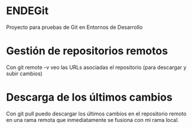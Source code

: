 # ENDEGit
Proyecto para pruebas de Git en Entornos de Desarrollo

# Gestión de repositorios remotos
Con git remote -v veo las URLs asociadas el repositorio (para descargar y subir cambios)

# Descarga de los últimos cambios
Con git pull puedo descargar los últimos cambios en el repositorio remoto en una rama remota que inmediatamente se fusiona con mi rama local.
